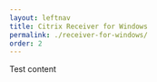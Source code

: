 ```yaml
---
layout: leftnav
title: Citrix Receiver for Windows
permalink: ./receiver-for-windows/
order: 2
---
```


Test content